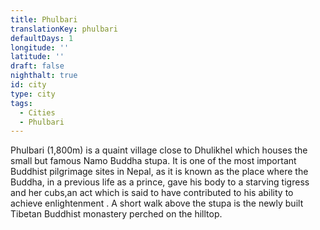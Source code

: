 ```yaml
---
title: Phulbari
translationKey: phulbari
defaultDays: 1
longitude: ''
latitude: ''
draft: false
nighthalt: true
id: city
type: city
tags:
  - Cities
  - Phulbari
---
```

Phulbari (1,800m) is a quaint village close to Dhulikhel which houses the small but famous Namo Buddha stupa. It is one of the most important Buddhist pilgrimage sites in Nepal, as it is known as the place where the Buddha, in a previous life as a prince, gave his body to a starving tigress and her cubs,an act which is said to have contributed to his ability to achieve enlightenment .  A short walk above the stupa is the newly built Tibetan Buddhist monastery perched on the hilltop.